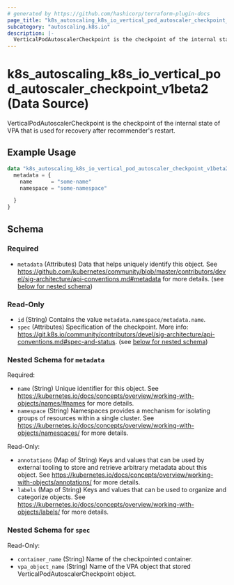 ```yaml
---
# generated by https://github.com/hashicorp/terraform-plugin-docs
page_title: "k8s_autoscaling_k8s_io_vertical_pod_autoscaler_checkpoint_v1beta2 Data Source - terraform-provider-k8s"
subcategory: "autoscaling.k8s.io"
description: |-
  VerticalPodAutoscalerCheckpoint is the checkpoint of the internal state of VPA that is used for recovery after recommender's restart.
---
```


# k8s_autoscaling_k8s_io_vertical_pod_autoscaler_checkpoint_v1beta2 (Data Source)

VerticalPodAutoscalerCheckpoint is the checkpoint of the internal state of VPA that is used for recovery after recommender's restart.

## Example Usage

```terraform
data "k8s_autoscaling_k8s_io_vertical_pod_autoscaler_checkpoint_v1beta2" "example" {
  metadata = {
    name      = "some-name"
    namespace = "some-namespace"

  }
}
```

<!-- schema generated by tfplugindocs -->
## Schema

### Required

- `metadata` (Attributes) Data that helps uniquely identify this object. See https://github.com/kubernetes/community/blob/master/contributors/devel/sig-architecture/api-conventions.md#metadata for more details. (see [below for nested schema](#nestedatt--metadata))

### Read-Only

- `id` (String) Contains the value `metadata.namespace/metadata.name`.
- `spec` (Attributes) Specification of the checkpoint. More info: https://git.k8s.io/community/contributors/devel/sig-architecture/api-conventions.md#spec-and-status. (see [below for nested schema](#nestedatt--spec))

<a id="nestedatt--metadata"></a>
### Nested Schema for `metadata`

Required:

- `name` (String) Unique identifier for this object. See https://kubernetes.io/docs/concepts/overview/working-with-objects/names/#names for more details.
- `namespace` (String) Namespaces provides a mechanism for isolating groups of resources within a single cluster. See https://kubernetes.io/docs/concepts/overview/working-with-objects/namespaces/ for more details.

Read-Only:

- `annotations` (Map of String) Keys and values that can be used by external tooling to store and retrieve arbitrary metadata about this object. See https://kubernetes.io/docs/concepts/overview/working-with-objects/annotations/ for more details.
- `labels` (Map of String) Keys and values that can be used to organize and categorize objects. See https://kubernetes.io/docs/concepts/overview/working-with-objects/labels/ for more details.


<a id="nestedatt--spec"></a>
### Nested Schema for `spec`

Read-Only:

- `container_name` (String) Name of the checkpointed container.
- `vpa_object_name` (String) Name of the VPA object that stored VerticalPodAutoscalerCheckpoint object.
